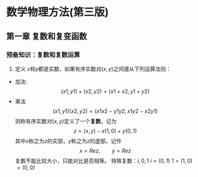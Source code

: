 # 数学物理方法(第三版)
## 第一章 复数和复变函数
### 预备知识：复数和复数运算
1. 定义
$x$和$y$都是实数，如果有序实数对$(x,y)$之间遵从下列运算法则：
- 加法:
$$
(x1,y1)+(x2,y2)=(x1+x2,y1+y2)
$$
- 乘法
$$
(x1,y1)(x2,y2)=(x1x2-y1y2,x1y2-x2y1)
$$
则称有序实数对$(x,y)$定义了一个**复数**，记为
$$
z=(x,y)-x(1,0)+y(0,1)
$$
其中$x$称之为$z$的实部，$y$称之为$z$的虚部。记作
$$
x=Re{z},\qquad y=Re{z}
$$
复数不能比较大小，只能对比是否相等。
特殊复数：$i,0,1$
$i=(0,1)$
$1=(1,0)$
$=(0,0)$

